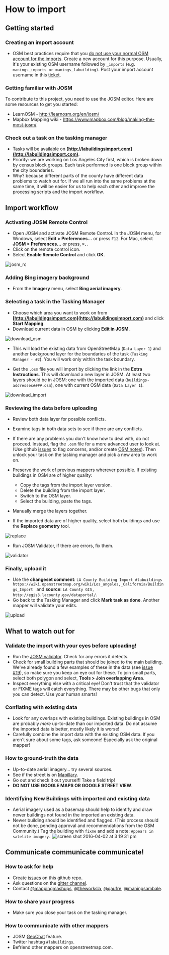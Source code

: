 How to import
=============

## Getting started

### Creating an import account

 * OSM best practices require that you [do not use your normal OSM account for the imports](http://wiki.openstreetmap.org/wiki/Import/Guidelines#Use_a_dedicated_user_account). Create a new account for this purpose. 
 Usually, it's your existing OSM username followed by `_imports` (e.g. `manings_imports or manings_labuilding)`.
 Post your import account username in this [ticket](http://github.com/osmlab/labuildings/issues/40).

### Getting familiar with JOSM

To contribute to this project, you need to use the JOSM editor.  Here are some resources to get you started:
 * LearnOSM - http://learnosm.org/en/josm/
 * Mapbox Mapping wiki - https://www.mapbox.com/blog/making-the-most-josm/

### Check out a task on the tasking manager

 * Tasks will be available on **[http://labuildingsimport.com](http://labuildingsimport.com)**.
 * Priority: we are working on Los Angeles City first, which is broken down by census block groups. Each task performed is one block group within the city boundaries.
 * Why? because different parts of the county have different data problems to watch out for. If we all run into the same problems at the same time, it will be easier for us to help each other and improve the processing scripts and the import workflow.

## Import workflow

### Activating JOSM Remote Control
 * Open JOSM and activate JOSM Remote Control. In the JOSM menu, for Windows, select **Edit > Preferences...** or press `F12`. For Mac, select **JOSM > Preferences...** or press, `⌘,`.
 * Click on the remote control icon.
 * Select **Enable Remote Control** and click **OK**.
 
 ![josm_rc](https://cloud.githubusercontent.com/assets/353700/13667682/adc1f10c-e6dd-11e5-8f01-e83a52460bfd.gif)

### Adding Bing imagery background
 * From the **Imagery** menu, select **Bing aerial imagery**.

### Selecting a task in the Tasking Manager

 * Choose which area you want to work on from **[http://labuildingsimport.com](http://labuildingsimport.com)** and click **Start Mapping**.
 * Download current data in OSM by clicking **Edit in JOSM**.
 
![download_osm](https://cloud.githubusercontent.com/assets/353700/14101327/6f8b279a-f5b1-11e5-83ef-b28d00afca62.gif)
 
 * This will load the existing data from OpenStreetMap (`Data Layer 1`) and another background layer for the boundaries of the task (`Tasking Manager - #2`).  You will work only within the task boundary.
 
 * Get the `.osm` file you will import by clicking the link in the **Extra Instructions**.  This will download a new layer in JOSM.
   At least two layers should be in JOSM: one with the imported data (`buildings-addresses####.osm`), one with current OSM data (`Data Layer 1`).

 ![download_import](https://cloud.githubusercontent.com/assets/353700/14101326/6f64d14e-f5b1-11e5-9748-8c56995a256d.gif)

### Reviewing the data before uploading

 * Review both data layer for possible conflicts.
 * Examine tags in both data sets to see if there are any conflicts.
 * If there are any problems you don't know how to deal with, do not proceed. Instead, flag the `.osm` file for a more advanced user to look at. 
 (Use github [issues](http://github.com/osmlab/labuildings/issues) to flag concerns, and/or create 
 [OSM notes](http://wiki.openstreetmap.org/wiki/Notes)). Then unlock your task on the tasking manager and pick a new area to work on.

* Preserve the work of previous mappers wherever possible.  If existing buildings in OSM are of higher quality:
  * Copy the tags from the import layer version.
  * Delete the building from the import layer.
  * Switch to the OSM layer.
  * Select the building, paste the tags.

* Manually merge the layers together. 
* If the imported data are of higher quality, select both buildings and use the **Replace geometry** tool. 
 
 ![replace](https://cloud.githubusercontent.com/assets/353700/12942518/ddba87a4-d001-11e5-9441-2561f67b45bc.gif) 

 *  Run JOSM Validator, if there are errors, fix them. 

![validator](https://cloud.githubusercontent.com/assets/353700/12942520/ddc572f4-d001-11e5-8cf6-399511cd47fa.gif) 

### Finally, upload it

 * Use the **changeset comment**: `LA County Building Import #labuildings https://wiki.openstreetmap.org/wiki/Los_angeles,_California/Buildings_Import ` 
 and **source**: `LA County GIS, http://egis3.lacounty.gov/dataportal/`.
 * Go back to the Tasking Manager and click **Mark task as done**.  Another mapper will validate your edits.
 
![upload](https://cloud.githubusercontent.com/assets/353700/12942517/ddb5c930-d001-11e5-826a-342c3f80f014.gif) 

## What to watch out for

### Validate the import with your eyes before uploading!

 * Run the [JOSM validator](http://wiki.openstreetmap.org/wiki/JOSM/Validator). Check for any errors it detects.
 * Check for small building parts that should be joined to the main building. We've already found a few examples of these in the data (see [issue #19](https://github.com/osmlab/labuildings/issues/19)), so make sure you keep an eye out for these.  To join small parts, select both polygon and select, **Tools > Join overlapping Area**.
 * Inspect everything else with a critical eye! Don't trust that the validator or FIXME tags will catch everything. There may be other bugs that only you can detect. Use your human smarts!
 
### Conflating with existing data
 * Look for any overlaps with existing buildings. Existing buildings in OSM are probably _more_ up-to-date than our imported data. Do not assume the imported data is better, mostly likely it is worse! 
 * Carefully combine the import data with the existing OSM data. If you aren't sure about some tags, ask someone! Especially ask the original mapper! 
 
### How to ground-truth the data
 * Up-to-date aerial imagery... try several sources.
 * See if the street is on [Mapillary](http://www.mapillary.com/map/search/33.7585334163995/34.026616549869615/-118.72937986848933/-117.82764503425584).
 * Go out and check it out yourself! Take a field trip!
 * **DO NOT USE GOOGLE MAPS OR GOOGLE STREET VIEW**.

### Identifying New Buildings with imported and existing data
* Aerial imagery used as a basemap should help to identify and draw newer buildings not found in the imported an existing data.
* Newer building should be identified and flagged. (This process should not be done, pending approval and recommendations from the OSM Community.) Tag the building with `fixme` and add a note: `Appears in satelite imagery.`
![screen shot 2016-04-02 at 3 19 31 pm](https://cloud.githubusercontent.com/assets/3673236/14229396/ab9f392c-f8e7-11e5-80ca-635b97332bd8.png)

 
## Communicate communicate communicate!

### How to ask for help

 * Create [issues](http://github.com/osmlab/labuildings/issues) on this github repo.
 * Ask questions on the [gitter channel](http://gitter.im/osmlab/labuildings).
 * Contact [@mappingmashups](http://twitter.com/mappingmashups), [@theworksla](https://twitter.com/theworksla),  [@gaufre](https://twitter.com/gaufre),  [@maningsambale](http://twitter.com/maningsambale).

### How to share your progress

 * Make sure you close your task on the tasking manager.

### How to communicate with other mappers

 * JOSM [GeoChat](http://wiki.openstreetmap.org/wiki/JOSM/Plugins/GeoChat) feature.
 * Twitter hashtag `#labuildings`.
 * Befriend other mappers on openstreetmap.com.

